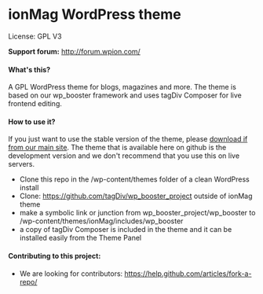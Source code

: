 # ionMag WordPress theme

License: GPL V3

**Support forum:** http://forum.wpion.com/

#### What's this?
A GPL WordPress theme for blogs, magazines and more. The theme is based on our wp_booster framework and uses tagDiv Composer for live frontend editing.

#### How to use it?
If you just want to use the stable version of the theme, please [download if from our main site](https://www.wpion.com/ionmag-theme/). The theme that is available here on github is the development version and we don't recommend that you use this on live servers.
- Clone this repo in the /wp-content/themes folder of a clean WordPress install
- Clone: https://github.com/tagDiv/wp_booster_project outside of ionMag theme
- make a symbolic link or junction from wp_booster_project/wp_booster to /wp-content/themes/ionMag/includes/wp_booster
- a copy of tagDiv Composer is included in the theme and it can be installed easily from the Theme Panel

#### Contributing to this project:
- We are looking for contributors: https://help.github.com/articles/fork-a-repo/